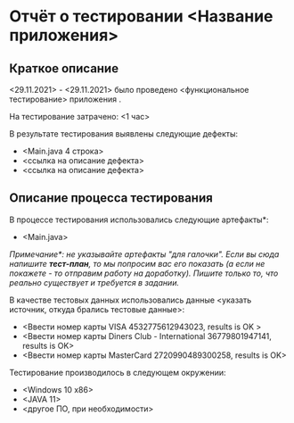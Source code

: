 # Отчёт о тестировании <Название приложения>

## Краткое описание

<29.11.2021> - <29.11.2021> было проведено <функциональное тестирование> приложения <Credit Card Number Validator>.

На тестирование затрачено: <1 час>

В результате тестирования выявлены следующие дефекты:
* <Main.java 4 строка>
* <ссылка на описание дефекта>
* <ссылка на описание дефекта>

## Описание процесса тестирования

В процессе тестирования использовались следующие артефакты*:
* <Main.java>

*Примечание\*: не указывайте артефакты "для галочки". Если вы сюда напишите **тест-план**, то мы попросим вас его показать (а если не покажете - то отправим работу на доработку). Пишите только то, что реально существует и требуется в задании.*

В качестве тестовых данных использовались данные <указать источник, откуда брались тестовые данные>:
* <Ввести номер карты VISA 4532775612943023, results is OK >
* <Ввести номер карты Diners Club - International 36779801947141, results is OK>
* <Ввести номер карты MasterCard 2720990489300258, results is OK>

Тестирование производилось в следующем окружении:
* <Windows 10 x86>
* <JAVA 11>
* <другое ПО, при необходимости>